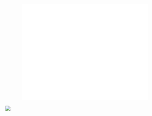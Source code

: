 

<p align="center"><img src="/github-metrics.svg" alt="Metrics" width="400"></p>

<!--END_SECTION:waka-->

![](https://komarev.com/ghpvc/?username=Abhishek9503)

